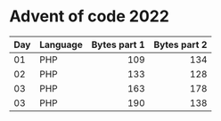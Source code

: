 # Advent of code 2022



| Day | Language | Bytes part 1 | Bytes part 2 |
|-----|----------|-------------:|-------------:|
| 01  | PHP      |          109 |          134 |
| 02  | PHP      |          133 |          128 |
| 03  | PHP      |          163 |          178 |
| 03  | PHP      |          190 |          138 |
